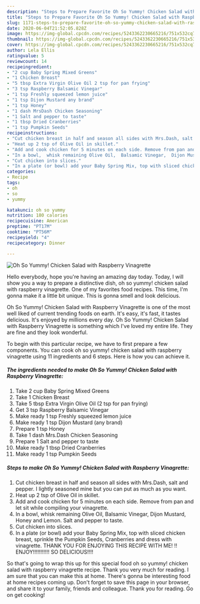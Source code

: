 ```yaml
---
description: "Steps to Prepare Favorite Oh So Yummy! Chicken Salad with Raspberry Vinagrette"
title: "Steps to Prepare Favorite Oh So Yummy! Chicken Salad with Raspberry Vinagrette"
slug: 1171-steps-to-prepare-favorite-oh-so-yummy-chicken-salad-with-raspberry-vinagrette
date: 2020-06-04T21:52:05.828Z
image: https://img-global.cpcdn.com/recipes/5243362230665216/751x532cq70/oh-so-yummy-chicken-salad-with-raspberry-vinagrette-recipe-main-photo.jpg
thumbnail: https://img-global.cpcdn.com/recipes/5243362230665216/751x532cq70/oh-so-yummy-chicken-salad-with-raspberry-vinagrette-recipe-main-photo.jpg
cover: https://img-global.cpcdn.com/recipes/5243362230665216/751x532cq70/oh-so-yummy-chicken-salad-with-raspberry-vinagrette-recipe-main-photo.jpg
author: Lela Ellis
ratingvalue: 5
reviewcount: 14
recipeingredient:
- "2 cup Baby Spring Mixed Greens"
- "1 Chicken Breast"
- "5 tbsp Extra Virgin Olive Oil 2 tsp for pan frying"
- "3 tsp Raspberry Balsamic Vinegar"
- "1 tsp Freshly squeezed lemon juice"
- "1 tsp Dijon Mustard any brand"
- "1 tsp Honey"
- "1 dash MrsDash Chicken Seasoning"
- "1 Salt and pepper to taste"
- "1 tbsp Dried Cranberries"
- "1 tsp Pumpkin Seeds"
recipeinstructions:
- "Cut chicken breast in half and season all sides with Mrs.Dash, salt and pepper. I lightly seasoned mine but you can put as much as you want."
- "Heat up 2 tsp of Olive Oil in skillet."
- "Add and cook chicken for 5 minutes on each side. Remove from pan and let sit while compiling your vinagrette."
- "In a bowl,  whisk remaining Olive Oil,  Balsamic Vinegar,  Dijon Mustard, Honey and Lemon.  Salt and pepper to taste."
- "Cut chicken into slices."
- "In a plate (or bowl) add your Baby Spring Mix, top with sliced chicken breast, sprinkle the Pumpkin Seeds, Cranberries and dress with vinagrette. THANK YOU FOR ENJOYING THIS RECIPE WITH ME! !!  ENJOY!!!!!!!!!!! SO DELICIOUS!!!!"
categories:
- Recipe
tags:
- oh
- so
- yummy

katakunci: oh so yummy 
nutrition: 180 calories
recipecuisine: American
preptime: "PT17M"
cooktime: "PT56M"
recipeyield: "4"
recipecategory: Dinner

---
```



![Oh So Yummy! Chicken Salad with Raspberry Vinagrette](https://img-global.cpcdn.com/recipes/5243362230665216/751x532cq70/oh-so-yummy-chicken-salad-with-raspberry-vinagrette-recipe-main-photo.jpg)

Hello everybody, hope you're having an amazing day today. Today, I will show you a way to prepare a distinctive dish, oh so yummy! chicken salad with raspberry vinagrette. One of my favorites food recipes. This time, I'm gonna make it a little bit unique. This is gonna smell and look delicious.

Oh So Yummy! Chicken Salad with Raspberry Vinagrette is one of the most well liked of current trending foods on earth. It's easy, it's fast, it tastes delicious. It's enjoyed by millions every day. Oh So Yummy! Chicken Salad with Raspberry Vinagrette is something which I've loved my entire life. They are fine and they look wonderful.




To begin with this particular recipe, we have to first prepare a few components. You can cook oh so yummy! chicken salad with raspberry vinagrette using 11 ingredients and 6 steps. Here is how you can achieve it.

<!--inarticleads1-->

##### The ingredients needed to make Oh So Yummy! Chicken Salad with Raspberry Vinagrette:

1. Take 2 cup Baby Spring Mixed Greens
1. Take 1 Chicken Breast
1. Take 5 tbsp Extra Virgin Olive Oil (2 tsp for pan frying)
1. Get 3 tsp Raspberry Balsamic Vinegar
1. Make ready 1 tsp Freshly squeezed lemon juice
1. Make ready 1 tsp Dijon Mustard (any brand)
1. Prepare 1 tsp Honey
1. Take 1 dash Mrs.Dash Chicken Seasoning
1. Prepare 1 Salt and pepper to taste
1. Make ready 1 tbsp Dried Cranberries
1. Make ready 1 tsp Pumpkin Seeds




<!--inarticleads2-->

##### Steps to make Oh So Yummy! Chicken Salad with Raspberry Vinagrette:

1. Cut chicken breast in half and season all sides with Mrs.Dash, salt and pepper. I lightly seasoned mine but you can put as much as you want.
1. Heat up 2 tsp of Olive Oil in skillet.
1. Add and cook chicken for 5 minutes on each side. Remove from pan and let sit while compiling your vinagrette.
1. In a bowl,  whisk remaining Olive Oil,  Balsamic Vinegar,  Dijon Mustard, Honey and Lemon.  Salt and pepper to taste.
1. Cut chicken into slices.
1. In a plate (or bowl) add your Baby Spring Mix, top with sliced chicken breast, sprinkle the Pumpkin Seeds, Cranberries and dress with vinagrette. THANK YOU FOR ENJOYING THIS RECIPE WITH ME! !!  ENJOY!!!!!!!!!!! SO DELICIOUS!!!!




So that's going to wrap this up for this special food oh so yummy! chicken salad with raspberry vinagrette recipe. Thank you very much for reading. I am sure that you can make this at home. There's gonna be interesting food at home recipes coming up. Don't forget to save this page in your browser, and share it to your family, friends and colleague. Thank you for reading. Go on get cooking!
